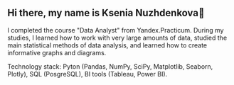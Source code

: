 ## Hi there,  my name is Ksenia Nuzhdenkova👋 
I completed the course "Data Analyst" from Yandex.Practicum. During my studies, I learned how to work with very large amounts of data, studied the main statistical methods of data analysis, and learned how to create informative graphs and diagrams.

Technology stack: Pyton (Pandas, NumPy, SciPy, Matplotlib, Seaborn, Plotly), SQL (PosgreSQL), BI tools (Tableau, Power BI).
<!--
**nuzhden/nuzhden** is a ✨ _special_ ✨ repository because its `README.md` (this file) appears on your GitHub profile.

Here are some ideas to get you started:

- 🔭 I’m currently working on ...
- 🌱 I’m currently learning ...
- 👯 I’m looking to collaborate on ...
- 🤔 I’m looking for help with ...
- 💬 Ask me about ...
- 📫 How to reach me: ...
- 😄 Pronouns: ...
- ⚡ Fun fact: ...
-->
